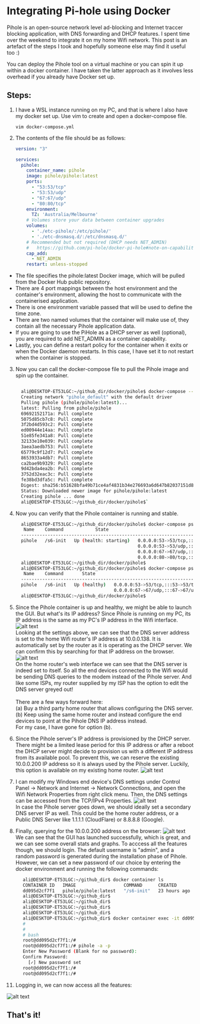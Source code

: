 # Integrating Pi-hole using Docker

Pihole is an open-source network level ad-blocking and Internet traccer blocking application, with DNS forwarding and DHCP features. I spent time over the weekend to integrate it on my home Wifi network. This post is an artefact of the steps I took and hopefully someone else may find it useful too :)

You can deploy the Pihole tool on a virtual machine or you can spin it up within a docker container. I have taken the latter approach as it involves less overhead if you already have Docker set up.

## Steps:
1. I have a WSL instance running on my PC, and that is where I also have my docker set up. Use vim to create and open a docker-compose file. 

    `vim docker-compose.yml`
2. The contents of the file should be as follows:
    ```yaml
    version: "3"
    
    services:
      pihole:
        container_name: pihole
        image: pihole/pihole:latest
        ports:
          - "53:53/tcp"
          - "53:53/udp"
          - "67:67/udp"
          - "80:80/tcp"
        environment:
          TZ: 'Australia/Melbourne'
        # Volumes store your data between container upgrades
        volumes:
          - './etc-pihole/:/etc/pihole/'
          - './etc-dnsmasq.d/:/etc/dnsmasq.d/'
        # Recommended but not required (DHCP needs NET_ADMIN)
        #   https://github.com/pi-hole/docker-pi-hole#note-on-capabilities
        cap_add:
          - NET_ADMIN
        restart: unless-stopped
    ```

  - The file specifies the pihole:latest Docker image, which will be pulled from the Docker Hub public repository. 
  - There are 4 port mappings between the host environment and the container's environment, allowing the host to communicate with the containerised application.
  - There is one environment variable passed that will be used to define the time zone.
  - There are two named volumes that the container will make use of, they contain all the necessary Pihole application data.
  - If you are going to use the PiHole as a DHCP server as well (optional), you are required to add NET_ADMIN as a container capability.
  - Lastly, you can define a restart policy for the container when it exits or when the Docker daemon restarts. In this case, I have set it to not restart when the container is stopped.


3. Now you can call the docker-compose file to pull the Pihole image and spin up the container.
    ```bash

      ali@DESKTOP-ET53LGC:~/github_dir/docker/pihole$ docker-compose --file docker-compose.yml up -d
      Creating network "pihole_default" with the default driver
      Pulling pihole (pihole/pihole:latest)...
      latest: Pulling from pihole/pihole
      69692152171a: Pull complete
      5075d85cb7c8: Pull complete
      3f2bd4d593c2: Pull complete
      ed00944e14aa: Pull complete
      51e85fe341a8: Pull complete
      32133e10e039: Pull complete
      3aea3aedb753: Pull complete
      65779c9f12d7: Pull complete
      8653933a4db7: Pull complete
      ca2bae9b9329: Pull complete
      9d42bda4ea2b: Pull complete
      3752d32eac3c: Pull complete
      fe38bd3dfa5c: Pull complete
      Digest: sha256:b51628bfa49b71ce4af4831b34e276693a6d647b82037151d8eb0d34da504432
      Status: Downloaded newer image for pihole/pihole:latest
      Creating pihole ... done
      ali@DESKTOP-ET53LGC:~/github_dir/docker/pihole$`
    ```
 
 4. Now you can verify that the Pihole container is running and stable.
    ```bash
      ali@DESKTOP-ET53LGC:~/github_dir/docker/pihole$ docker-compose ps
       Name    Command            State                                      Ports
      --------------------------------------------------------------------------------------------------------
      pihole   /s6-init   Up (health: starting)   0.0.0.0:53->53/tcp,:::53->53/tcp,
                                                  0.0.0.0:53->53/udp,:::53->53/udp,
                                                  0.0.0.0:67->67/udp,:::67->67/udp,
                                                  0.0.0.0:80->80/tcp,:::80->80/tcp
      ali@DESKTOP-ET53LGC:~/github_dir/docker/pihole$
      ali@DESKTOP-ET53LGC:~/github_dir/docker/pihole$ docker-compose ps
       Name    Command       State                                       Ports
      --------------------------------------------------------------------------------------------------------
      pihole   /s6-init   Up (healthy)   0.0.0.0:53->53/tcp,:::53->53/tcp, 0.0.0.0:53->53/udp,:::53->53/udp,
                                         0.0.0.0:67->67/udp,:::67->67/udp, 0.0.0.0:80->80/tcp,:::80->80/tcp
      ali@DESKTOP-ET53LGC:~/github_dir/docker/pihole$

    ```

  6. Since the Pihole container is up and healthy, we might be able to launch the GUI. But what's its IP address? Since Pihole is running on my PC, its IP address is the same as my PC's IP address in the Wifi interface.
    ![alt text](https://github.com/ali-qasimi/pihole/blob/32d54d6c670aaa0555c2bfd8206e936bffd22804/Screenshot%202021-08-09%20105049.png "Wifi Settings")
     <br>Looking at the settings above, we can see that the DNS server address is set to the home Wifi router's IP address at 10.0.0.138. It is automatically set by the router as it is operating as the DHCP server. We can confirm this by searching for that IP address on the browser.
    ![alt text](https://github.com/ali-qasimi/pihole/blob/5be1cc35ee548ee2a70f964fdc4795506720d776/Screenshot%202021-08-09%20111025.png "DNS Settings on the modem")
     <br> On the home router's web interface we can see that the DNS server is indeed set to itself. So all the end devices connected to the Wifi would be sending DNS queries to the modem instead of the Pihole server. And like some ISPs, my router supplied by my ISP has the option to edit the DNS server greyed out!
     <br><br>There are a few ways forward here: 
     <br>(a) Buy a third party home router that allows configuring the DNS server. 
     <br>(b) Keep using the same home router and instead configure the end devices to point at the Pihole DNS IP address instead.
     <br>For my case, I have gone for option (b).
  
  7. Since the Pihole server's IP address is provisioned by the DHCP server. There might be a limited lease period for this IP address or after a reboot the DHCP server might decide to provision us with a different IP address from its available pool. To prevent this, we can reserve the existing 10.0.0.200 IP address so it is always used by the Pihole server. Luckily, this option is available on my existing home router.
    ![alt text](https://github.com/ali-qasimi/pihole/blob/bf53ada10b08b14fd6a9bdd22124615c6cd87030/Screenshot%202021-08-09%20113851.png "Reserve IP Address")
  8. I can modify my Windows end device's DNS settings under Control Panel -> Network and Internet -> Network Connections, and open the Wifi Network Properties from right click menu. Then, the DNS settings can be accessed from the TCP/IPv4 Properties.
    ![alt text](https://github.com/ali-qasimi/pihole/blob/7192f18ec80e69e57ac02365b779fb54d82eae08/Screenshot%202021-08-09%20114857.png "DNS Settings")
    <br> In case the Pihole server goes down, we should ideally set a secondary DNS server IP as well. This could be the home router address, or a Public DNS Server like 1.1.1.1 (CloudFlare) or 8.8.8.8 (Google).
  10. Finally, querying for the 10.0.0.200 address on the browser:
    ![alt text](https://github.com/ali-qasimi/pihole/blob/4be238a7e8367ae682a0553c8ebcdff5cbb3b857/Screenshot%202021-08-08%20160515.png "First Look at the GUI")
    We can see that the GUI has launched successfully, which is great, and we can see some overall stats and graphs. To acccess all the features though, we should login. The default username is "admin", and a random password is generated during the installation phase of Pihole. However, we can set a new password of our choice by entering the docker environment and running the following commands:<br>
  ```bash
        ali@DESKTOP-ET53LGC:~/github_dir$ docker container ls
        CONTAINER ID   IMAGE                  COMMAND      CREATED        STATUS                             PORTS                                                                                                                                        NAMES
        dd095d2cf7f1   pihole/pihole:latest   "/s6-init"   23 hours ago   Up 19 seconds (health: starting)   0.0.0.0:53->53/udp, :::53->53/udp, 0.0.0.0:53->53/tcp, :::53->53/tcp, 0.0.0.0:80->80/tcp, 0.0.0.0:67->67/udp, :::80->80/tcp, :::67->67/udp   pihole
        ali@DESKTOP-ET53LGC:~/github_dir$
        ali@DESKTOP-ET53LGC:~/github_dir$
        ali@DESKTOP-ET53LGC:~/github_dir$
        ali@DESKTOP-ET53LGC:~/github_dir$
        ali@DESKTOP-ET53LGC:~/github_dir$ docker container exec -it dd095d2cf7f1  sh
        #
        #
        # bash
        root@dd095d2cf7f1:/#
        root@dd095d2cf7f1:/# pihole -a -p
        Enter New Password (Blank for no password):
        Confirm Password:
          [✓] New password set
        root@dd095d2cf7f1:/#
        root@dd095d2cf7f1:/#

  ```
  
  11. Logging in, we can now access all the features:
  
  ![alt text](https://github.com/ali-qasimi/pihole/blob/7192f18ec80e69e57ac02365b779fb54d82eae08/Screenshot%202021-08-08%20155730.png "Full Dashboard")
  
  
  ## That's it! 
    
